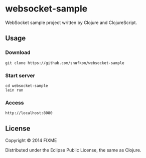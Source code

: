 # websocket-sample

WebSocket sample project written by Clojure and ClojureScript.

## Usage

### Download

    git clone https://github.com/snufkon/websocket-sample

### Start server

    cd websocket-sample
    lein run

### Access

    http://localhost:8080

## License

Copyright © 2014 FIXME

Distributed under the Eclipse Public License, the same as Clojure.

